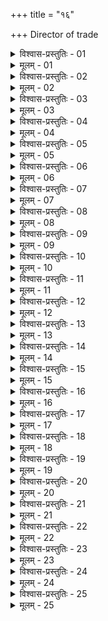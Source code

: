 +++
title = "१६"

+++
Director of trade  

<details><summary>विश्वास-प्रस्तुतिः - 01</summary>

01 पण्याध्यक्षः स्थलजलजानां नानाविधानां पण्यानां स्थलपथवारिपथ उपयातानां सारफल्ग्व्ऽर्घान्तरं प्रियाप्रियतां च विद्यात्, तथा विक्षेपसङ्क्षेपक्रयविक्रयप्रयोगकालान्
</details>

<details><summary>मूलम् - 01</summary>

01 पण्याध्यक्षः स्थलजलजानां नानाविधानां पण्यानां स्थलपथवारिपथ उपयातानां सारफल्ग्व्ऽर्घान्तरं प्रियाप्रियतां च विद्यात्, तथा विक्षेपसङ्क्षेपक्रयविक्रयप्रयोगकालान्
</details>

<details><summary>विश्वास-प्रस्तुतिः - 02</summary>

02 यच्च पण्यं प्रचुरं स्यात् तद् एकीकृत्यार्घं आरोपयेत्
</details>

<details><summary>मूलम् - 02</summary>

02 यच्च पण्यं प्रचुरं स्यात् तद् एकीकृत्यार्घं आरोपयेत्
</details>

<details><summary>विश्वास-प्रस्तुतिः - 03</summary>

03 प्राप्तेऽर्घे वाऽर्घान्तरं कारयेत्
</details>

<details><summary>मूलम् - 03</summary>

03 प्राप्तेऽर्घे वाऽर्घान्तरं कारयेत्
</details>

<details><summary>विश्वास-प्रस्तुतिः - 04</summary>

04 स्वभूमिजानां राजपण्यानां एकमुखं व्यवहारं स्थापयेत्, परभूमिजानां अनेकमुखम्
</details>

<details><summary>मूलम् - 04</summary>

04 स्वभूमिजानां राजपण्यानां एकमुखं व्यवहारं स्थापयेत्, परभूमिजानां अनेकमुखम्
</details>

<details><summary>विश्वास-प्रस्तुतिः - 05</summary>

05 उभयं च प्रजानां अनुग्रहेण विक्रापयेत्
</details>

<details><summary>मूलम् - 05</summary>

05 उभयं च प्रजानां अनुग्रहेण विक्रापयेत्
</details>

<details><summary>विश्वास-प्रस्तुतिः - 06</summary>

06 स्थूलं अपि च लाभं प्रजानां औपघातिकं वारयेत्
</details>

<details><summary>मूलम् - 06</summary>

06 स्थूलं अपि च लाभं प्रजानां औपघातिकं वारयेत्
</details>

<details><summary>विश्वास-प्रस्तुतिः - 07</summary>

07 अजस्रपण्यानां काल उपरोधं सङ्कुलदोषं वा न उत्पादयेत्
</details>

<details><summary>मूलम् - 07</summary>

07 अजस्रपण्यानां काल उपरोधं सङ्कुलदोषं वा न उत्पादयेत्
</details>

<details><summary>विश्वास-प्रस्तुतिः - 08</summary>

08 बहुमुखं वा राजपण्यं वैदेहकाः कृतार्घं विक्रीणीरन्
</details>

<details><summary>मूलम् - 08</summary>

08 बहुमुखं वा राजपण्यं वैदेहकाः कृतार्घं विक्रीणीरन्
</details>

<details><summary>विश्वास-प्रस्तुतिः - 09</summary>

09 छेदानुरूपं च वैधरणं दद्युः
</details>

<details><summary>मूलम् - 09</summary>

09 छेदानुरूपं च वैधरणं दद्युः
</details>

<details><summary>विश्वास-प्रस्तुतिः - 10</summary>

10 षोडशभागो मानव्याजी, विंशतिभागः तुलामानं, गण्यपण्यानां एकादशभागः
</details>

<details><summary>मूलम् - 10</summary>

10 षोडशभागो मानव्याजी, विंशतिभागः तुलामानं, गण्यपण्यानां एकादशभागः
</details>

<details><summary>विश्वास-प्रस्तुतिः - 11</summary>

11 परभूमिजं पण्यं अनुग्रहेणावाहयेत्
</details>

<details><summary>मूलम् - 11</summary>

11 परभूमिजं पण्यं अनुग्रहेणावाहयेत्
</details>

<details><summary>विश्वास-प्रस्तुतिः - 12</summary>

12 नाविकसार्थवाहेभ्यश्च परिहारं आयतिक्षमं दद्यात्
</details>

<details><summary>मूलम् - 12</summary>

12 नाविकसार्थवाहेभ्यश्च परिहारं आयतिक्षमं दद्यात्
</details>

<details><summary>विश्वास-प्रस्तुतिः - 13</summary>

13 अनभियोगश्चार्थेष्वागन्तूनां, अन्यत्र सभ्या उपकारिभ्यः
</details>

<details><summary>मूलम् - 13</summary>

13 अनभियोगश्चार्थेष्वागन्तूनां, अन्यत्र सभ्या उपकारिभ्यः
</details>

<details><summary>विश्वास-प्रस्तुतिः - 14</summary>

14 पण्याधिष्ठातारः पण्यमूल्यं एकमुखं काष्ठद्रोण्यां एकच्छिद्रापिधानायां निदध्युः
</details>

<details><summary>मूलम् - 14</summary>

14 पण्याधिष्ठातारः पण्यमूल्यं एकमुखं काष्ठद्रोण्यां एकच्छिद्रापिधानायां निदध्युः
</details>

<details><summary>विश्वास-प्रस्तुतिः - 15</summary>

15 अह्नश्चाष्टमे भागे पण्याध्यक्षस्यार्पयेयुः - इदं विक्रीतं, इदं शेषम् इति
</details>

<details><summary>मूलम् - 15</summary>

15 अह्नश्चाष्टमे भागे पण्याध्यक्षस्यार्पयेयुः - इदं विक्रीतं, इदं शेषम् इति
</details>

<details><summary>विश्वास-प्रस्तुतिः - 16</summary>

16 तुलामानभाण्डं चार्पयेयुः
</details>

<details><summary>मूलम् - 16</summary>

16 तुलामानभाण्डं चार्पयेयुः
</details>

<details><summary>विश्वास-प्रस्तुतिः - 17</summary>

17 इति स्वविषये व्याख्यातम्
</details>

<details><summary>मूलम् - 17</summary>

17 इति स्वविषये व्याख्यातम्
</details>

<details><summary>विश्वास-प्रस्तुतिः - 18</summary>

18 परविषये तु - पण्यप्रतिपण्ययोरर्घं मूल्यं चागमय्य शुल्कवर्तन्याऽऽतिवाहिकगुल्मतरदेयभक्तभागव्ययशुद्धं उदयं पश्येत्
</details>

<details><summary>मूलम् - 18</summary>

18 परविषये तु - पण्यप्रतिपण्ययोरर्घं मूल्यं चागमय्य शुल्कवर्तन्याऽऽतिवाहिकगुल्मतरदेयभक्तभागव्ययशुद्धं उदयं पश्येत्
</details>

<details><summary>विश्वास-प्रस्तुतिः - 19</summary>

19 असत्युदये भाण्डनिर्वहणेन पण्यप्रतिपण्यानयनेन वा लाभं पश्येत्
</details>

<details><summary>मूलम् - 19</summary>

19 असत्युदये भाण्डनिर्वहणेन पण्यप्रतिपण्यानयनेन वा लाभं पश्येत्
</details>

<details><summary>विश्वास-प्रस्तुतिः - 20</summary>

20 ततः सारपादेन स्थलव्यवहारं अध्वना क्षेमेण प्रयोजयेत्
</details>

<details><summary>मूलम् - 20</summary>

20 ततः सारपादेन स्थलव्यवहारं अध्वना क्षेमेण प्रयोजयेत्
</details>

<details><summary>विश्वास-प्रस्तुतिः - 21</summary>

21 अटव्य्ऽन्तपालपुरराष्ट्रमुख्यैश्च प्रतिसंसर्गं गच्छेद् अनुग्रहार्थम्
</details>

<details><summary>मूलम् - 21</summary>

21 अटव्य्ऽन्तपालपुरराष्ट्रमुख्यैश्च प्रतिसंसर्गं गच्छेद् अनुग्रहार्थम्
</details>

<details><summary>विश्वास-प्रस्तुतिः - 22</summary>

22 आपदि सारं आत्मानं वा मोक्षयेत्
</details>

<details><summary>मूलम् - 22</summary>

22 आपदि सारं आत्मानं वा मोक्षयेत्
</details>

<details><summary>विश्वास-प्रस्तुतिः - 23</summary>

23 आत्मनो वा भूमिं प्राप्तः सर्वदेयविशुद्धं व्यवहरेत
</details>

<details><summary>मूलम् - 23</summary>

23 आत्मनो वा भूमिं प्राप्तः सर्वदेयविशुद्धं व्यवहरेत
</details>

<details><summary>विश्वास-प्रस्तुतिः - 24</summary>

24 वारिपथे वा यानभागकपथ्य्ऽदनपण्यप्रतिपण्यार्घप्रमाणयात्राकालभयप्रतीकारपण्यपत्तनचारित्राण्युपलभेत
</details>

<details><summary>मूलम् - 24</summary>

24 वारिपथे वा यानभागकपथ्य्ऽदनपण्यप्रतिपण्यार्घप्रमाणयात्राकालभयप्रतीकारपण्यपत्तनचारित्राण्युपलभेत
</details>

<details><summary>विश्वास-प्रस्तुतिः - 25</summary>

25ab नदीपथे च विज्ञाय व्यवहारं चरित्रतः ।  
25chd यतो लाभः ततो गच्छेद् अलाभं परिवर्जयेत्  (इति)
</details>

<details><summary>मूलम् - 25</summary>

25ab नदीपथे च विज्ञाय व्यवहारं चरित्रतः ।  
25chd यतो लाभः ततो गच्छेद् अलाभं परिवर्जयेत्  (इति)
</details>
